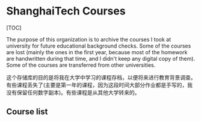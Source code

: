 # ShanghaiTech Courses

[TOC]

The purpose of this organization is to archive the courses I took at university for future educational background checks. Some of the courses are lost (mainly the ones in the first year, because most of the homework are handwritten during that time, and I didn't keep any digital copy of them). Some of the courses are transferred from other universities.

这个存储库的目的是将我在大学中学习的课程存档，以便将来进行教育背景调查。有些课程丢失了(主要是第一年的课程，因为这段时间大部分作业都是手写的，我没有保留任何数字副本)。有些课程是从其他大学转来的。

## Course list

<!-- Update in the future -->